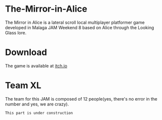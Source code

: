 # The-Mirror-in-Alice
The Mirror in Alice is a lateral scroll local multiplayer platformer game developed in Malaga JAM Weekend 8 based on Alice through the Looking Glass lore.

# Download
The game is available at [itch.io](https://zolastro.itch.io/the-mirror-in-alice)

# Team XL
The team for this JAM is composed of 12 people(yes, there's no error in the number and yes, we are crazy).

```This part is under construction```
